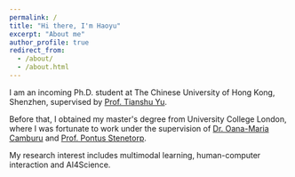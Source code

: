 ```yaml
---
permalink: /
title: "Hi there, I'm Haoyu"
excerpt: "About me"
author_profile: true
redirect_from: 
  - /about/
  - /about.html
---
```


I am an incoming Ph.D. student at The Chinese University of Hong Kong, Shenzhen, supervised by [Prof. Tianshu Yu](https://mypage.cuhk.edu.cn/academics/yutianshu/). 

Before that, I obtained my master's degree from University College London, where I was fortunate to work under the supervision of [Dr. Oana-Maria Camburu](https://profiles.ucl.ac.uk/89491-oanamaria-camburu) and [Prof. Pontus Stenetorp](https://pontus.stenetorp.se/).

My research interest includes multimodal learning, human-computer interaction and AI4Science.

<!-- You can find my CV here: [Haoyu's Curriculum Vitae](../assets/Curriculum_Vitae.pdf). -->

<!--  [Email](mailto:zhanghaoyu@cuhk.edu.cn) -->

<!-- / [Github](https://github.com/Haoyu-ha) -->

